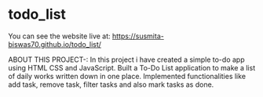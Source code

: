 # todo_list

You can see the website live at: https://susmita-biswas70.github.io/todo_list/

ABOUT THIS PROJECT-:
In this project i have created a simple to-do app using HTML CSS and JavaScript.
Built a To-Do List application to make a list of daily works written down in one place.
Implemented functionalities like add task, remove task, filter tasks and also mark tasks as done.
